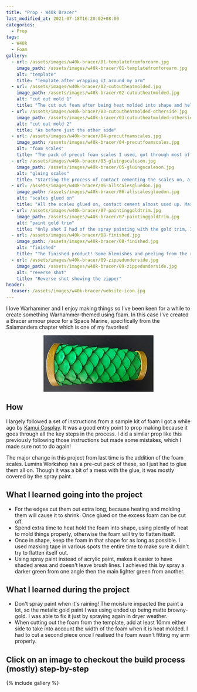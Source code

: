 ```yaml
---
title: "Prop - W40k Bracer"
last_modified_at: 2021-07-18T16:20:02+08:00
categories:
  - Prop
tags:
  - W40k
  - Foam
gallery:
  - url: /assets/images/w40k-bracer/01-templatefromforearm.jpg
    image_path: /assets/images/w40k-bracer/01-templatefromforearm.jpg
    alt: "template"
    title: "Template after wrapping it around my arm"
  - url: /assets/images/w40k-bracer/02-cutoutheatmolded.jpg
    image_path: /assets/images/w40k-bracer/02-cutoutheatmolded.jpg
    alt: "cut out mold 1"
    title: "The cut out foam after being heat molded into shape and held in place with masking tape, also cut out and added the trim"
  - url: /assets/images/w40k-bracer/03-cutoutheatmolded-otherside.jpg
    image_path: /assets/images/w40k-bracer/03-cutoutheatmolded-otherside.jpg
    alt: "cut out mold 2"
    title: "As before just the other side"
  - url: /assets/images/w40k-bracer/04-precutfoamscales.jpg
    image_path: /assets/images/w40k-bracer/04-precutfoamscales.jpg
    alt: "foam scales"
    title: "The pack of precut foam scales I used, got through most of it!"
  - url: /assets/images/w40k-bracer/05-gluingscaleson.jpg
    image_path: /assets/images/w40k-bracer/05-gluingscaleson.jpg
    alt: "gluing scales"
    title: "Starting the process of contact cementing the scales on, a very time consuming process"
  - url: /assets/images/w40k-bracer/06-allscalesgluedon.jpg
    image_path: /assets/images/w40k-bracer/06-allscalesgluedon.jpg
    alt: "scales glued on"
    title: "All the scales glued on, contact cement almost used up. Masking table on in prep for spray painting"
  - url: /assets/images/w40k-bracer/07-paintinggoldtrim.jpg
    image_path: /assets/images/w40k-bracer/07-paintinggoldtrim.jpg
    alt: "paint gold trim"
    title: "Only shot I had of the spray painting with the gold trim, I had already done the green beforehand"
  - url: /assets/images/w40k-bracer/08-finished.jpg
    image_path: /assets/images/w40k-bracer/08-finished.jpg
    alt: "finished"
    title: "The finished product! Some blemishes and peeling from the rubber spray, but it looks awesome"
  - url: /assets/images/w40k-bracer/09-zippedunderside.jpg
    image_path: /assets/images/w40k-bracer/09-zippedunderside.jpg
    alt: "reverse shot"
    title: "Reverse shot showing the zipper"
header:
  teaser: /assets/images/w40k-bracer/website-icon.jpg
---
```


I love Warhammer and I enjoy making things so I've been keen for a while to create something Warhammer-themed using foam. In this case I've created a Bracer armour piece for a Space Marine, specifically from the Salamanders chapter which is one of my favorites!

<img style="margin-left:auto;margin-right:auto;display:block" src="/assets/images/w40k-bracer/website-icon.jpg">

## How

I largely followed a set of instructions from a sample kit of foam I got a while ago by <a href="https://www.kamuicosplay.com/2017/10/09/creating-costumes-with-eva-foam/" rel="noreferrer noopener" target="_blank">Kamui Cosplay</a>. It was a good entry point to prop making because it goes through all the key steps in the process. I did a similar prop like this previously following those instructions but made some mistakes, which I made sure not to do again!

The major change in this project from last time is the addition of the foam scales. Lumins Workshop has a pre-cut pack of these, so I just had to glue them all on. Though it was a bit of a mess with the glue, it was mostly covered by the spray paint.

## What I learned going into the project

* For the edges cut them out extra long, because heating and molding them will cause it to shrink. Once glued on the excess foam can be cut off.
* Spend extra time to heat hold the foam into shape, using plently of heat to mold things properly, otherwise the foam will try to flatten itself.
* Once in shape, keep the foam in that shape for as long as possible. I used masking tape in various spots the entire time to make sure it didn't try to flatten itself out.
* Using spray paint instead of acrylic paint, makes it easier to have shaded areas and doesn't leave brush lines. I achieved this by spray a darker green from one angle then the main lighter green from another.

## What I learned during the project

* Don't spray paint when it's raining! The moisture impacted the paint a lot, so the metalic gold paint I was using ended up being matte browny-gold. I was able to fix it just by spraying again in dryer weather.
* When cutting out the foam from the template, add at least 10mm either side to take into account the width of the foam when it is heat molded. I had to cut a second piece once I realised the foam wasn't fitting my arm properly.

## Click on an image to checkout the build process (mostly) step-by-step

{% include gallery %}
